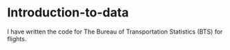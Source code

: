 # Introduction-to-data
I have written the code for The Bureau of Transportation Statistics (BTS) for flights.
